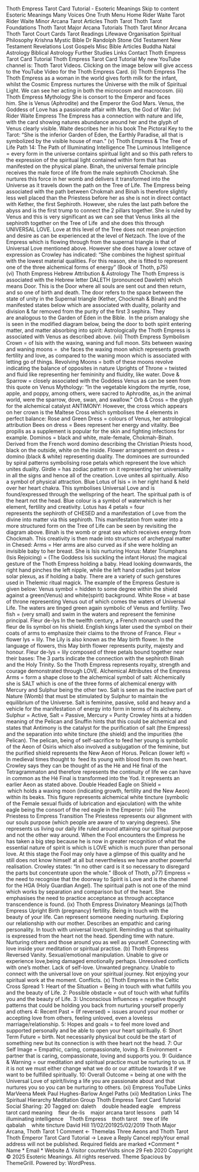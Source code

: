 Thoth Empress Tarot Card Tutorial - Esoteric Meanings
Skip to content
Esoteric Meanings
Many Voices One Truth
Menu
Home
Rider Waite Tarot
Rider Waite Minor Arcana
Tarot Articles
Thoth Tarot
Thoth Tarot Foundations
Thoth Tarot Major Arcana Tutorials
Thoth Tarot Minor Arcana
Thoth Tarot Court Cards
Tarot Readings
Lifewave Organisation
Spiritual Philosophy
Krishna
Mystic Bible
Dr Randolph Stone
Old Testament
New Testament
Revelations
Lost Gospels
Misc Bible Articles
Buddha
Natal Astrology
Biblical Astrology
Further Studies
Links
Contact
Thoth Empress Tarot Card Tutorial
Thoth Empress Tarot Card Tutorial
My new YouTube channel is: Thoth Tarot Videos. Clicking on the image below will give access to the YouTube Video for the Thoth Empress Card.
(ii) Thoth Empress
The Thoth Empress as a woman in the world gives forth milk for the infant, whilst the Cosmic Empress nurtures the Universe with the milk of Spiritual Light. We can see her acting in both the microcosm and macrocosm.
(iii) Thoth Empress Mythology
She is consort to the Emperor and faces him. She is Venus (Aphrodite) and the Emperor the God Mars. Venus, the Goddess of Love has a passionate affair with Mars, the God of War:
(iv) Rider Waite Empress
The Empress has a connection with nature and life, with the card showing natures abundance around her and the glyph of Venus clearly visible. Waite describes her in his book The Pictoral Key to the Tarot:
“She is the inferior Garden of Eden, the Earthly Paradise, all that is symbolized by the visible house of man.”
(v) Thoth Empress & The Tree of Life
Path 14: The Path of Illuminating Intelligence
The Luminous Intelligence = every form in the universe contains spiritual light and so this path refers to the expression of the spiritual light contained within form that has manifested on the physical plane.
Binah, the universal female principle receives the male force of life from the male sephiroth Chockmah. She nurtures this force in her womb and delivers it transformed into the Universe as it travels down the path on the Tree of Life.
The Empress being associated with the path between Chokmah and Binah is therefore slightly less well placed than the Priestess before her as she is not in direct contact with Kether, the first Sephiroth. However, she rules the last path before the abyss and is the first trump to connect the 2 pillars together. She is ruled by Venus and this is very significant as we can see that Venus links all the sephiroth together on the Tree of Life  and she does this through UNIVERSAL LOVE.
Love at this level of the Tree does not mean projection and desire as can be experienced at the level of Netzach. The love of the Empress which is flowing through from the supernal triangle is that of Universal Love mentioned above. However she does have a lower octave of expression as Crowley has indicated:
“She combines the highest spiritual with the lowest material qualities. For this reason, she is fitted to represent one of the three alchemical forms of energy” (Book of Thoth, p75)
(vi) Thoth Empress Hebrew Attribution & Astrology
The Thoth Empress is associated with the Hebrew letter DALETH (pronounced Dawleth) which means Door.
This is the Door where all souls are sent out and then return, and so one of birth and death.
The door refers to the space between the state of unity in the Supernal triangle (Kether, Chockmah & Binah) and the manifested states below which are associated with duality, polarity and division & far removed from the purity of the first 3 sephira. They are analogous to the Garden of Eden in the Bible.  In the prism analogy she is seen in the modified diagram below, being the door to both spirit entering matter, and matter absorbing into spirit:
Astrologically the Thoth Empress is associated with Venus as described above.
(vii) Thoth Empress Symbolism
Crown = of Isis with the waxing, waning and full moon.
Sits between waxing and waning moons =  she faces the waxing moon which represents growth fertility and love, as compared to the waning moon which is associated with letting go of things.
Revolving Moons = both of these moons revolve indicating the balance of opposites in nature
Uprights of Throne = twisted and fluid like representing her femininity and fluidity, like water.
Dove & Sparrow = closely associated with the Goddess Venus as can be seen from this quote on Venus Mythology:
“In the vegetable kingdom the myrtle, rose, apple, and poppy, among others, were sacred to Aphrodite, as,in the animal world, were the sparrow, dove, swan, and swallow.”
Orb & Cross = the glyph for the alchemical catalyst ANTIMONY:
However, the cross which appears on her crown is the Maltese Cross which symbolises the 4 elements in perfect balance:
Rose and Green Dress = colours of Venus, her astrological attribution
Bees on dress = Bees represent her energy and vitality. Bee propilis as a supplement is popular for the skin and fighting infections for example.
Dominos = black and white, male-female, Chokmah-Binah. Derived from the French word domino describing the Christian Priests hood, black on the outside, white on the inside.
Flower arrangement on dress = domino (black & white) representing duality. The dominoes are surrounded by spiral patterns symbolising rose petals which represent the love which unites duality.
Girdle = has zodiac pattern on it representing her universality in all the signs and hence all of the creation. Love unites all spiritually. Also a symbol of physical attraction.
Blue Lotus of Isis = in her right hand & held over her heart chakra. This symbolises Universal Love and is found/expressed through the wellspring of the heart. The spiritual path is of the heart not the head. Blue colour is a symbol of waterwhich is her element, fertility and creativity.
Lotus has 4 petals = four represents the sephiroth of CHESED and a manifestation of Love from the divine into matter via this sephiroth.
This manifestation from water into a more structured form on the Tree of Life can be seen by revisiting the diagram above. Binah is the womb or great sea which receives energy from Chockmah. This creativity is then made into structures of archetypal matter in Chesed:
Arms = Her arms are also curved as if she were holding an invisible baby to her breast. She is Isis nurturing Horus:
Mater Triumphans (Isis Rejoicing) = (The Goddess Isis suckling the infant Horus) the magical gesture of the Thoth Empress holding a baby. Head looking downwards, the right hand pinches the left nipple, while the left hand cradles just below solar plexus, as if holding a baby.
There are a variety of such genstures used in Thelemic ritual magick.
The example of the Empress Gesture is given below:
Venus symbol = hidden to some degree within the shield against a green(Venus) and white(spirit) background.
White Rose = at base of throne representing Venus out of which comes the waters of Universal Life. The waters are tinged green again symbolic of Venus and fertility.
Two fish = (very small) and swim in the waters and represent the feminine principal.
Fleur de-lys
In the twelfth century, a French monarch used the fleur de lis symbol on his shield. English kings later used the symbol on their coats of arms to emphasize their claims to the throne of France.
Fleur = flower
lys = lily. The Lily is also known as the May birth flower. In the language of flowers, this May birth flower represents purity, majesty and honour.
Fleur de-lys = lily composed of three petals bound together near their bases:
The 3 parts indicate the connection with the sephiroth Binah and the Holy Trinity. So the Thoth Empress represents royalty, strength and courage demonstrated through LOVE.
Alchemical Attributes of the Empress
Arms = form a shape close to the alchemical symbol of salt:
Alchemically she is SALT which is one of the three forms of alchemical energy with Mercury and Sulphur being the other two. Salt is seen as the inactive part of Nature (Womb) that must be stimulated by Sulphur to maintain the equilibrium of the Universe. Salt is feminine, passive, solid and heavy and a vehicle for the manifestation of energy into form in terms of its alchemy.
Sulphur = Active,
Salt = Passive,
Mercury = Purity
Crowley hints at a hidden meaning of the Pelican and Snuffin hints that this could be alchemical and states that Antimony is the catalyst for the purification of salt (the Empress) and the separation into white tincture (the shield) and the impurities (the Pelican). The pelican, being of self-sacrifice to feed her young is symbolic of the Aeon of Osiris which also involved a subjugation of the feminine, but the purified shield represents the New Aeon of Horus.
Pelican (lower left) = In medieval times thought to  feed its young with blood from its own heart. Crowley says they can be thought of as the Hé and Hé final of the Tetragrammaton and therefore represents the continuity of life we can have in common as the Hé Final is transformed into the Yod. It represents an earlier Aeon as stated above.
Double Headed Eagle on Shield =  which holds a waxing moon (indicating growth, fertility and the New Aeon) within its beaks. This figure represents alchemical white tincture (symbolic of the Female sexual fluids of lubrication and ejaculation) with the white eagle being the consort of the red eagle in the Emperor:
(viii) The Priestess to Empress Transition
The Priestess represents our alignment with our souls purpose (which people are aware of to varying degrees). She represents us living our daily life ruled around attaining our spiritual purpose and not the other way around.
When the Fool encounters the Empress he has taken a big step because he is now in greater recognition of what the essential nature of spirit is which is LOVE which is much purer than personal love. At this stage the Fool may only have a glimpse of this quality and he still does not know himself at all but nevertheless we have another powerful realisation. Crowley states:
“In no other card is it so necessary to disregard the parts but concentrate upon the whole.”
(Book of Thoth, p77)
Empress = the need to recognise that the doorway to Spirit is Love and is the channel for the HGA (Holy Guardian Angel). The spiritual path is not one of the mind which works by separation and comparison but of the heart. She emphasises the need to practice acceptance as through acceptance transcendence is found.
(ix) Thoth Empress Divinatory Meanings
(a)Thoth Empress Upright
Birth (pregnancy) fertility.
Being in touch with the beauty of your life.
Can represent someone needing nurturing.
Exploring our relationship with our mother.
Describes an empathic and caring personality.
In touch with universal love/spirit.
Reminding us that spirituality is expressed from the heart not the head.
Spending time with nature.
Nurturing others and those around you as well as yourself.
Connecting with love inside your meditation or spiritual practise.
(b) Thoth Empress Reversed
Vanity.
Sexual/emotional manipulation.
Unable to give or experience love,being damaged emotionally perhaps.
Unresolved conflicts with one’s mother.
Lack of self-love.
Unwanted pregnancy.
Unable to connect with the universal love on your spiritual journey.
Not enjoying your spiritual work at the moment. Conflicts.
(x) Thoth Empress in the Celtic Cross Spread
1: Heart of the Situation = Being in touch with what fulfills you and the beauty of Life.
2: Possible obstacle = out of touch with what fulfills you and the beauty of Life.
3: Unconscious Influences = negative thought patterns that could be holding you back from nurturing yourself properly and others
4: Recent Past = (If reversed) = issues around your mother or accepting love from others, feeling unloved, even a loveless marriage/relationship.
5: Hopes and goals = to feel more loved and supported personally and be able to open your heart spiritually.
6: Short Term Future = birth. Not necessarily physical but could be the start of something new but its connection is with thee heart not the head.
7: Our Self Image = Empathic, caring, compassionate, loving.
8: Environment = partner that is caring, compassionate, loving and supports you.
9: Guidance & Warning = our meditation and spiritual practice must be nurturing to us. If it is not we must either change what we do or our attitude towards it if we want to be fulfilled spiritually.
10: Overall Outcome = being at one with the Universal Love of spirit/living a life you are passionate about and that nurtures you so you can be nurturing to others.
(xi) Empress YouTube Links
MarVeena Meek
Paul Hughes-Barlow
Angel Paths
(xii) Meditation Links
The Spiritual Hierarchy
Meditation Group
Thoth Empress Tarot Card Tutorial
Social Sharing:
20
Tagged on: daleth    double headed eagle    empress tarot card meaning    fleur de-lis    major arcana tarot lessons    path 14 illuminating intelligence    Thoth Empress    thoth tarot    tree of life qabalah    white tincture
David Hill
11/02/201925/02/2019 Thoth Major Arcana, Thoth Tarot
1 Comment
← Themelas Three Aeons and Thoth Tarot
Thoth Emperor Tarot Card Tutorial →
Leave a Reply Cancel replyYour email address will not be published. Required fields are marked *Comment * Name *
Email *
Website
Δ
Visitor counterVisits since 29 Feb 2020
Copyright © 2025 Esoteric Meanings. All rights reserved. Theme Spacious by ThemeGrill. Powered by: WordPress.